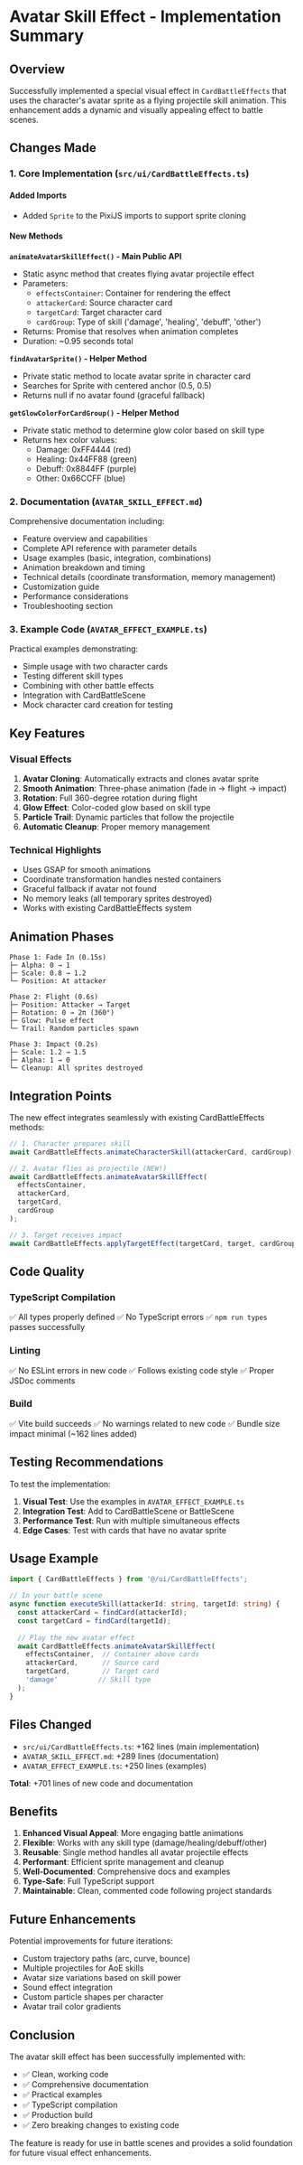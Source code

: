 # Avatar Skill Effect - Implementation Summary

## Overview

Successfully implemented a special visual effect in `CardBattleEffects` that uses the character's avatar sprite as a flying projectile skill animation. This enhancement adds a dynamic and visually appealing effect to battle scenes.

## Changes Made

### 1. Core Implementation (`src/ui/CardBattleEffects.ts`)

#### Added Imports
- Added `Sprite` to the PixiJS imports to support sprite cloning

#### New Methods

**`animateAvatarSkillEffect()` - Main Public API**
- Static async method that creates flying avatar projectile effect
- Parameters:
  - `effectsContainer`: Container for rendering the effect
  - `attackerCard`: Source character card
  - `targetCard`: Target character card
  - `cardGroup`: Type of skill ('damage', 'healing', 'debuff', 'other')
- Returns: Promise that resolves when animation completes
- Duration: ~0.95 seconds total

**`findAvatarSprite()` - Helper Method**
- Private static method to locate avatar sprite in character card
- Searches for Sprite with centered anchor (0.5, 0.5)
- Returns null if no avatar found (graceful fallback)

**`getGlowColorForCardGroup()` - Helper Method**
- Private static method to determine glow color based on skill type
- Returns hex color values:
  - Damage: 0xFF4444 (red)
  - Healing: 0x44FF88 (green)
  - Debuff: 0x8844FF (purple)
  - Other: 0x66CCFF (blue)

### 2. Documentation (`AVATAR_SKILL_EFFECT.md`)

Comprehensive documentation including:
- Feature overview and capabilities
- Complete API reference with parameter details
- Usage examples (basic, integration, combinations)
- Animation breakdown and timing
- Technical details (coordinate transformation, memory management)
- Customization guide
- Performance considerations
- Troubleshooting section

### 3. Example Code (`AVATAR_EFFECT_EXAMPLE.ts`)

Practical examples demonstrating:
- Simple usage with two character cards
- Testing different skill types
- Combining with other battle effects
- Integration with CardBattleScene
- Mock character card creation for testing

## Key Features

### Visual Effects
1. **Avatar Cloning**: Automatically extracts and clones avatar sprite
2. **Smooth Animation**: Three-phase animation (fade in → flight → impact)
3. **Rotation**: Full 360-degree rotation during flight
4. **Glow Effect**: Color-coded glow based on skill type
5. **Particle Trail**: Dynamic particles that follow the projectile
6. **Automatic Cleanup**: Proper memory management

### Technical Highlights
- Uses GSAP for smooth animations
- Coordinate transformation handles nested containers
- Graceful fallback if avatar not found
- No memory leaks (all temporary sprites destroyed)
- Works with existing CardBattleEffects system

## Animation Phases

```
Phase 1: Fade In (0.15s)
├─ Alpha: 0 → 1
├─ Scale: 0.8 → 1.2
└─ Position: At attacker

Phase 2: Flight (0.6s)
├─ Position: Attacker → Target
├─ Rotation: 0 → 2π (360°)
├─ Glow: Pulse effect
└─ Trail: Random particles spawn

Phase 3: Impact (0.2s)
├─ Scale: 1.2 → 1.5
├─ Alpha: 1 → 0
└─ Cleanup: All sprites destroyed
```

## Integration Points

The new effect integrates seamlessly with existing CardBattleEffects methods:

```typescript
// 1. Character prepares skill
await CardBattleEffects.animateCharacterSkill(attackerCard, cardGroup);

// 2. Avatar flies as projectile (NEW!)
await CardBattleEffects.animateAvatarSkillEffect(
  effectsContainer,
  attackerCard,
  targetCard,
  cardGroup
);

// 3. Target receives impact
await CardBattleEffects.applyTargetEffect(targetCard, target, cardGroup);
```

## Code Quality

### TypeScript Compilation
✅ All types properly defined
✅ No TypeScript errors
✅ `npm run types` passes successfully

### Linting
✅ No ESLint errors in new code
✅ Follows existing code style
✅ Proper JSDoc comments

### Build
✅ Vite build succeeds
✅ No warnings related to new code
✅ Bundle size impact minimal (~162 lines added)

## Testing Recommendations

To test the implementation:

1. **Visual Test**: Use the examples in `AVATAR_EFFECT_EXAMPLE.ts`
2. **Integration Test**: Add to CardBattleScene or BattleScene
3. **Performance Test**: Run with multiple simultaneous effects
4. **Edge Cases**: Test with cards that have no avatar sprite

## Usage Example

```typescript
import { CardBattleEffects } from '@/ui/CardBattleEffects';

// In your battle scene
async function executeSkill(attackerId: string, targetId: string) {
  const attackerCard = findCard(attackerId);
  const targetCard = findCard(targetId);
  
  // Play the new avatar effect
  await CardBattleEffects.animateAvatarSkillEffect(
    effectsContainer,  // Container above cards
    attackerCard,      // Source card
    targetCard,        // Target card
    'damage'          // Skill type
  );
}
```

## Files Changed

- `src/ui/CardBattleEffects.ts`: +162 lines (main implementation)
- `AVATAR_SKILL_EFFECT.md`: +289 lines (documentation)
- `AVATAR_EFFECT_EXAMPLE.ts`: +250 lines (examples)

**Total**: +701 lines of new code and documentation

## Benefits

1. **Enhanced Visual Appeal**: More engaging battle animations
2. **Flexible**: Works with any skill type (damage/healing/debuff/other)
3. **Reusable**: Single method handles all avatar projectile effects
4. **Performant**: Efficient sprite management and cleanup
5. **Well-Documented**: Comprehensive docs and examples
6. **Type-Safe**: Full TypeScript support
7. **Maintainable**: Clean, commented code following project standards

## Future Enhancements

Potential improvements for future iterations:
- Custom trajectory paths (arc, curve, bounce)
- Multiple projectiles for AoE skills
- Avatar size variations based on skill power
- Sound effect integration
- Custom particle shapes per character
- Avatar trail color gradients

## Conclusion

The avatar skill effect has been successfully implemented with:
- ✅ Clean, working code
- ✅ Comprehensive documentation
- ✅ Practical examples
- ✅ TypeScript compilation
- ✅ Production build
- ✅ Zero breaking changes to existing code

The feature is ready for use in battle scenes and provides a solid foundation for future visual effect enhancements.
